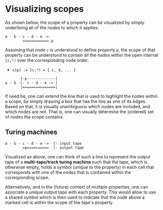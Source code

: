 
<!-- ======================================================================= -->
# Visualizing scopes

As shown below, the scope of a property can be visualized by simply underlining
all of the nodes to which it applies:

```
a - b - c - d - e ->
        ============ p
```

Assuming that node `c` is understood to define property `p`, the scope of
that property can be understood to contain all the nodes within the open
interval `[c,*)` over the corresponding node order.

* `s(p) := [c,*) = { c, d, ... }`

```
       |-p-------------|
a - b -|- c - d - e -> |
       |===============|
```

If need be, one can extend the line that is used to highlight the nodes within
a scope, by simply drawing a box that has the line as one of its edges. Based
on that, it is visually unambiguous which nodes are included, and which nodes
are not. That is, one can visually determine the (ordered) set of nodes the
scope contains.

<!-- ======================================================================= -->
## Turing machines

```
a - b - c - d - e ->  |- input tape
        =p==========  |- output tape
```

Visualized as above, one can think of such a line to represent the output tape
of a **multi-tape/track turing machine** such that the tape, which is otherwise
empty, holds a symbol (unique to the property) in each cell that corresponds
with one of the nodes that is contained within the corresponding scope.

Alternatively, and in the (future) context of multiple properties, one can
associate a unique output tape with each property. This would allow to use
a shared symbol which is then used to indicate that the node above a marked
cell is within the scope of the tape's property.
